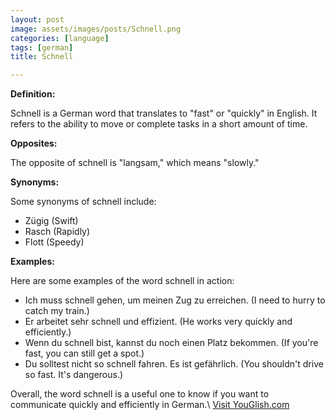```yaml
---
layout: post
image: assets/images/posts/Schnell.png
categories: [language]
tags: [german]
title: Schnell

---
```


**Definition:**

Schnell is a German word that translates to "fast" or "quickly" in English. It refers to the ability to move or complete tasks in a short amount of time. 

**Opposites:**

The opposite of schnell is "langsam," which means "slowly." 

**Synonyms:**

Some synonyms of schnell include:

- Zügig (Swift)
- Rasch (Rapidly)
- Flott (Speedy)

**Examples:**

Here are some examples of the word schnell in action:

- Ich muss schnell gehen, um meinen Zug zu erreichen. (I need to hurry to catch my train.)
- Er arbeitet sehr schnell und effizient. (He works very quickly and efficiently.)
- Wenn du schnell bist, kannst du noch einen Platz bekommen. (If you're fast, you can still get a spot.)
- Du solltest nicht so schnell fahren. Es ist gefährlich. (You shouldn't drive so fast. It's dangerous.)

Overall, the word schnell is a useful one to know if you want to communicate quickly and efficiently in German.\ <a id="yg-widget-0" class="youglish-widget" data-query="Schnell" data-lang="german" data-components="8412" data-auto-start="0" data-bkg-color="theme_light" data-title="How%20to%20pronounce%20Schnell%20in%20German"  rel="nofollow" href="https://youglish.com">Visit YouGlish.com</a><script async src="https://youglish.com/public/emb/widget.js" charset="utf-8"></script>